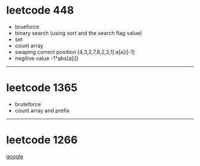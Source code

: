 # leetcode 448

- brueforce
- binary search (using sort and the search flag value)
- set
- count array
- swaping correct position [4,3,2,7,8,2,3,1] a[a[i]-1]
- negitive value -1*abs(a[i])
---
# leetcode 1365
- bruteforce
- count array and prefix
---
# leetcode 1266
[google](https://www.google.com/)